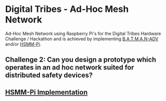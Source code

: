 # Digital Tribes - Ad-Hoc Mesh Network
Ad-Hoc Mesh Network using Raspberry Pi's for the Digital Tribes Hardware Challenge / Hackathon and is achieved by implementing [B.A.T.M.A.N-ADV](https://www.open-mesh.org/projects/batman-adv/wiki) and/or [HSMM-Pi](https://github.com/urlgrey/hsmm-pi/blob/master/README.md).

## Challenge 2: Can you design a prototype which operates in an ad hoc network suited for distributed safety devices?

## [HSMM-Pi Implementation](https://github.com/amroczeK/tribes-mesh-network/blob/master/hsmm-pi.md)
